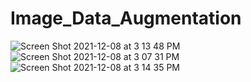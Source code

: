 # Image_Data_Augmentation

![Screen Shot 2021-12-08 at 3 13 48 PM](https://user-images.githubusercontent.com/49293572/145290167-9547606e-ddde-43d3-b264-a04f9c6fb8a1.png)
![Screen Shot 2021-12-08 at 3 07 31 PM](https://user-images.githubusercontent.com/49293572/145290188-4aa63746-a40b-494b-a4e2-23baeb29cf8e.png)
![Screen Shot 2021-12-08 at 3 14 35 PM](https://user-images.githubusercontent.com/49293572/145290197-231a8f82-c4c6-4bdb-b898-c1081753e7a8.png)

